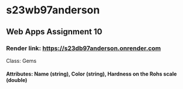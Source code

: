 # s23wb97anderson
## Web Apps Assignment 10
### Render link: https://s23db97anderson.onrender.com
Class: Gems
#### Attributes: Name (string), Color (string), Hardness on the Rohs scale (double) 
